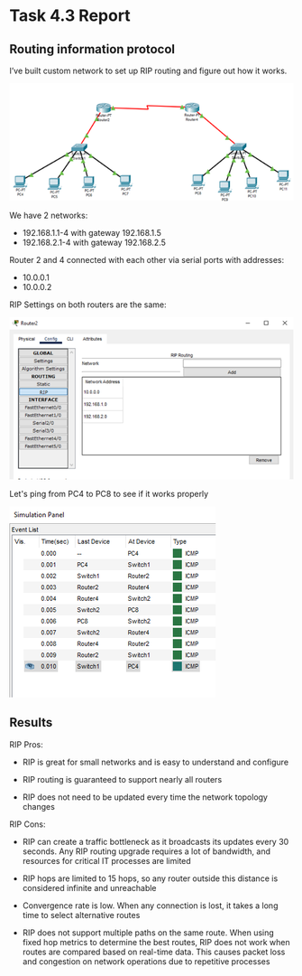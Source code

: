 # Task 4.3 Report
## Routing information protocol
I’ve built custom network to set up RIP routing and figure out how it works.

![](Screenshots/Screen1.png)

We have 2 networks:
* 192.168.1.1-4 with gateway 192.168.1.5
* 192.168.2.1-4 with gateway 192.168.2.5

Router 2 and 4 connected with each other via serial ports with addresses: 
* 10.0.0.1
* 10.0.0.2

RIP Settings on both routers are the same:

![](Screenshots/Screen2.png)

Let's ping from PC4 to PC8 to see if it works properly

![](Screenshots/Screen3.png)
## Results
RIP Pros:
* RIP is great for small networks and is easy to understand and configure

* RIP routing is guaranteed to support nearly all routers

* RIP does not need to be updated every time the network topology changes

RIP Cons:
* RIP can create a traffic bottleneck as it broadcasts its updates every 30 seconds. Any RIP routing upgrade requires a lot of bandwidth, and resources for critical IT processes are limited

* RIP hops are limited to 15 hops, so any router outside this distance is considered infinite and unreachable

* Convergence rate is low. When any connection is lost, it takes a long time to select alternative routes

* RIP does not support multiple paths on the same route. When using fixed hop metrics to determine the best routes, RIP does not work when routes are compared based on real-time data. This causes packet loss and congestion on network operations due to repetitive processes




